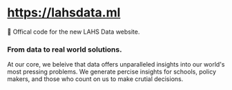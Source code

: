 # https://lahsdata.ml
:gem: Offical code for the new LAHS Data website.

### From data to real world solutions.
At our core, we beleive that data offers unparalleled insights into our world's most pressing problems. We generate percise insights for schools, policy makers, and those who count on us to make crutial decisions.
